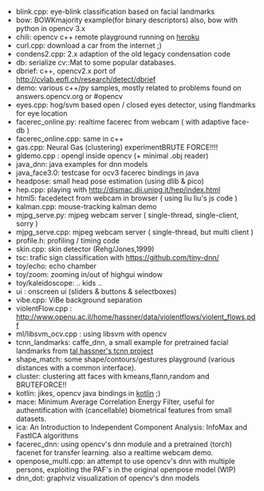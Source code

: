* blink.cpp: eye-blink classification based on facial landmarks
* bow: BOWKmajority example(for binary descriptors) also, bow with python in opencv 3.x
* chili: opencv c++ remote playground running on [heroku](http://sugarcoatedchili.herokuapp.com/)
* curl.cpp: download a car from the internet ;)
* condens2.cpp: 2.x adaption of the old legacy condensation code
* db: serialize cv::Mat to some popular databases.
* dbrief: c++, opencv2.x port of http://cvlab.epfl.ch/research/detect/dbrief
* demo: various c++/py samples, mostly related to problems found on answers.opencv.org or #opencv
* eyes.cpp: hog/svm based open / closed eyes detector, using flandmarks for eye location
* facerec_online.py: realtime facerec from webcam ( with adaptive face-db )
* facerec_online.cpp: same in c++
* gas.cpp: Neural Gas (clustering) experimentBRUTE FORCE!!!!
* gldemo.cpp : opengl inside opencv (+ minimal .obj reader)
* java_dnn: java examples for dnn models
* java_face3.0: testcase for ocv3 facerec bindings in java
* headpose: small head pose estimation (using dlib & pico)
* hep.cpp: playing with http://dismac.dii.unipg.it/hep/index.html
* html5: facedetect from webcam in browser ( using liu liu's js code )
* kalman.cpp: mouse-tracking kalman demo
* mjpg_serve.py: mjpeg webcam server ( single-thread, single-client, sorry )
* mjpg_serve.cpp: mjpeg webcam server ( single-thread, but multi client )
* profile.h: profiling / timing code
* skin.cpp: skin detector (Rehg/Jones,1999)
* tsc: trafic sign classification with https://github.com/tiny-dnn/
* toy/echo: echo chamber
* toy/zoom: zooming in/out of highgui window
* toy/kaleidoscope: .. kids ..
* ui : onscreen ui (sliders & buttons & selectboxes)
* vibe.cpp: ViBe background separation
* violentFlow.cpp : http://www.openu.ac.il/home/hassner/data/violentflows/violent_flows.pdf
* ml/libsvm_ocv.cpp : using libsvm with opencv
* tcnn_landmarks: caffe_dnn, a small example for pretrained facial landmarks from [tal hassner's tcnn project](http://www.openu.ac.il/home/hassner/projects/tcnn_landmarks/)
* shape_match: some shape/contours/gestures playground (various distances with a common interface).
* cluster: clustering att faces with kmeans,flann,random and BRUTEFORCE!!
* kotlin: jikes, opencv java bindings in [kotlin](http://kotlinlang.org/) ;)
* mace: Minimum Average Correlation Energy Filter, useful for authentification with (cancellable) biometrical features from small datasets.
* ica: An Introduction to Independent Component Analysis: InfoMax and FastICA algorithms
* facerec_dnn: using opencv's dnn module and a pretrained (torch) facenet for transfer learning. also a realtime webcam demo.
* openpose_multi.cpp: an attempt to use opencv's dnn with multiple persons, exploiting the PAF's in the original openpose model (WIP)
* dnn_dot: graphviz visualization of opencv's dnn models
